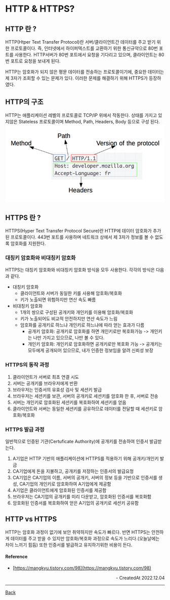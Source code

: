 # HTTP & HTTPS?

## HTTP 란 ?

HTTP(Htper Text Transfer Protocol)란 서버/클라이언트간 데이터를 주고 받기 위한 프로토콜이다. 즉, 인터넷에서 하이퍼텍스트를 교환하기 위한 통신규약으로 80번 포트를 사용한다. HTTP서버가 80번 포트에서 요청을 기다리고 있으며, 클라이언트는 80번 포트로 요청을 보내게 된다.

HTTP는 암호화가 되지 않은 평문 데이터를 전송하는 프로토콜이기에, 중요한 데이터는 제 3자가 조회할 수 있는 문제가 있다. 이러한 문제를 해결하기 위해 HTTPS가 등장하였다.

## HTTP의 구조

HTTP는 애플리케이션 레벨의 프로토콜로 TCP/IP 위에서 작동한다. 상태를 가지고 있지않은 Stateless 프로토콜이며 Method, Path, Headers, Body 등으로 구성 된다.
![http](./../images/http.png)

## HTTPS 란 ?

HTTPS(Hyper Text Transfer Protocol Secure)란 HTTP에 데이터 암호화가 추가된 프로토콜이다. 443번 포트를 사용하며 네트워크 상에서 제 3자가 정보를 볼 수 없도록 암호화를 지원한다.

### 대칭키 암호화와 비대칭키 암호화

HTTPS는 대칭키 암호화와 비대칭키 암호화 방식을 모두 사용한다. 각각의 방식은 다음과 같다.

- 대칭키 암호화
  - 클라이언트와 서버가 동일한 키를 사용해 암호화/복호화
  - 키가 노출되면 위험하지만 연산 속도 빠름
- 비대칭키 암호화
  - 1개의 쌍으로 구성된 공개키와 개인키를 이용해 암호화/복호화
  - 키가 노출되어도 비교적 안전하지만 연산 속도가 느림
  - 암호화를 공개키로 하느냐 개인키로 하느냐에 따라 얻는 효과가 다름
    - 공개키 암호화: 공개키로 암호화를 하면 개인키로만 복호화가능 -> 개인키는 나만 가지고 있으므로, 나만 볼 수 있다.
    - 개인키 암호화: 개인키로 암호화하면 공개키로만 복호화 가능 -> 공개키는 모두에게 공개되어 있으므로, 내가 인증한 정보임을 알려 신뢰성 보장

### HTTPS의 동작 과정

1. 클라이언트가 서버로 최초 연결 시도
2. 서버는 공개키를 브라우저에게 반환
3. 브라우저는 인증서의 유효성 검사 및 세션키 발급
4. 브라우저는 세션키를 보관, 서버의 공개키로 세션키를 암호화 한 후, 서버로 전송
5. 서버는 개인키로 암호화된 세션키를 복호화하여 세션키를 얻음
6. 클라이언트와 서버는 동일한 세션키를 공유하므로 데이터를 전달할 때 세션키로 암호화/복호화

### HTTPS 발급 과정

일반적으로 인증된 기관(Certuficate Authority)에 공개키를 전송하여 인증서 발급받는다.

1. A기업은 HTTP 기반의 애플리케이션에 HTTPS를 적용하기 위해 공개키/개인키 발금
2. CA기업에게 돈을 지불하고, 공개키를 저장하는 인증서의 발급요청
3. CA기업은 CA기업의 이름, 서버의 공개키, 서버의 정보 등을 기반으로 인증서를 생성, CA기업의 개인키로 암호화하여 A기업에게 제공함
4. A기업은 클라이언트에게 암호화된 인증서를 제공함
5. 브라우저는 CA기업의 공개키를 미리 다운받고, 암호화된 인증서를 복호화함
6. 암호화된 인증서를 복호화하여 얻은 A기업의 공개키로 세션키 공유함

## HTTP vs HTTPS

HTTP는 암호화 과정이 없기에 보안 취약하지만 속도가 빠르다. 반면 HTTPS는 안전하게 데이터를 주고 받을 수 있지만 암호화/복호화 과정으로 속도가 느리다.(오늘날에는 차이 느끼기 힘듬) 또한 인증서를 발급하고 유지하기위한 비용이 든다.

#### Reference

- [https://mangkyu.tistory.com/98](https://mangkyu.tistory.com/98)

<div align="right">- CreatedAt 2022.12.04</div>

---

[Back](../README.md)
